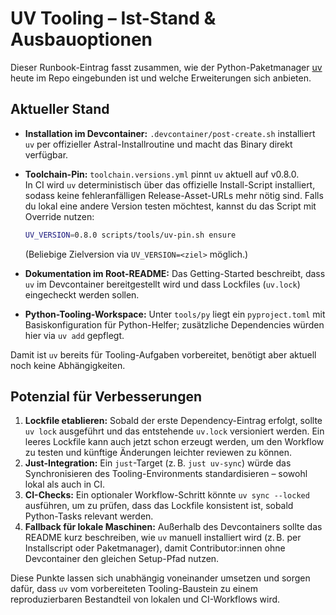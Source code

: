 # UV Tooling – Ist-Stand & Ausbauoptionen

Dieser Runbook-Eintrag fasst zusammen, wie der Python-Paketmanager
[uv](https://docs.astral.sh/uv/) heute im Repo eingebunden ist und welche
Erweiterungen sich anbieten.

## Aktueller Stand

- **Installation im Devcontainer:** `.devcontainer/post-create.sh` installiert `uv`
  per offizieller Astral-Installroutine und macht das Binary direkt verfügbar.
- **Toolchain-Pin:** `toolchain.versions.yml` pinnt `uv` aktuell auf v0.8.0.  \
  In CI wird `uv` deterministisch über das offizielle Install-Script installiert,
  sodass keine fehleranfälligen Release-Asset-URLs mehr nötig sind. Falls du
  lokal eine andere Version testen möchtest, kannst du das Script
  mit Override nutzen:

  ```bash
  UV_VERSION=0.8.0 scripts/tools/uv-pin.sh ensure
  ```

  (Beliebige Zielversion via `UV_VERSION=<ziel>` möglich.)
- **Dokumentation im Root-README:** Das Getting-Started beschreibt, dass `uv`
  im Devcontainer bereitgestellt wird und dass Lockfiles (`uv.lock`) eingecheckt
  werden sollen.
- **Python-Tooling-Workspace:** Unter `tools/py` liegt ein `pyproject.toml` mit
  Basiskonfiguration für Python-Helfer; zusätzliche Dependencies würden hier via
  `uv add` gepflegt.

Damit ist `uv` bereits für Tooling-Aufgaben vorbereitet, benötigt aber aktuell
noch keine Abhängigkeiten.

## Potenzial für Verbesserungen

1. **Lockfile etablieren:** Sobald der erste Dependency-Eintrag erfolgt, sollte
   `uv lock` ausgeführt und das entstehende `uv.lock` versioniert werden. Ein
   leeres Lockfile kann auch jetzt schon erzeugt werden, um den Workflow zu
   testen und künftige Änderungen leichter reviewen zu können.
2. **Just-Integration:** Ein `just`-Target (z. B. `just uv-sync`) würde das
   Synchronisieren des Tooling-Environments standardisieren – sowohl lokal als
   auch in CI.
3. **CI-Checks:** Ein optionaler Workflow-Schritt könnte `uv sync --locked`
   ausführen, um zu prüfen, dass das Lockfile konsistent ist, sobald Python-Tasks
   relevant werden.
4. **Fallback für lokale Maschinen:** Außerhalb des Devcontainers sollte das
   README kurz beschreiben, wie `uv` manuell installiert wird (z. B. per
   Installscript oder Paketmanager), damit Contributor:innen ohne Devcontainer
   den gleichen Setup-Pfad nutzen.

Diese Punkte lassen sich unabhängig voneinander umsetzen und sorgen dafür, dass
`uv` vom vorbereiteten Tooling-Baustein zu einem reproduzierbaren Bestandteil
von lokalen und CI-Workflows wird.

